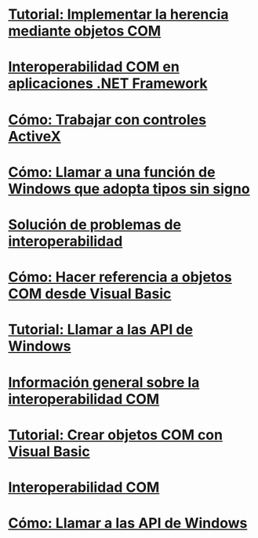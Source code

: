 # [Tutorial: Implementar la herencia mediante objetos COM](walkthrough-implementing-inheritance-with-com-objects.md)
# [Interoperabilidad COM en aplicaciones .NET Framework](com-interoperability-in-net-framework-applications.md)
# [Cómo: Trabajar con controles ActiveX](how-to-work-with-activex-controls.md)
# [Cómo: Llamar a una función de Windows que adopta tipos sin signo](how-to-call-a-windows-function-that-takes-unsigned-types.md)
# [Solución de problemas de interoperabilidad](troubleshooting-interoperability.md)
# [Cómo: Hacer referencia a objetos COM desde Visual Basic](how-to-reference-com-objects.md)
# [Tutorial: Llamar a las API de Windows](walkthrough-calling-windows-apis.md)
# [Información general sobre la interoperabilidad COM](introduction-to-com-interop.md)
# [Tutorial: Crear objetos COM con Visual Basic](walkthrough-creating-com-objects.md)
# [Interoperabilidad COM](index.md)
# [Cómo: Llamar a las API de Windows](how-to-call-windows-apis.md)
